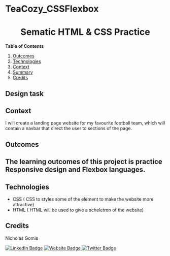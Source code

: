 # TeaCozy_CSSFlexbox

<h1 align = "center">  Sematic HTML & CSS  Practice  </h1>


**Table of Contents**
1. [Outcomes](#{Outcomes}) 
2. [Technologies](#{Demo})
3. [Context](#{Context})
4. [Summary](#{Summary})
5. [Credits](#{Credits})


## Design task



## Context
I will create a landing page website for my favourite football team, which will contain a navbar that direct the user to sections of the page.

## Outcomes

The learning outcomes of this project is practice Responsive design and Flexbox languages. 
-


## Technologies
- CSS ( CSS to styles some of the element to make the website more attractive)
- HTML ( HTML  will be used to give a scheletron of the website)


## Credits

Nicholas Gomis

<p align="left">
  <a href="https://www.linkedin.com/in/nicholasgomis/">
    <img src="https://img.shields.io/badge/LinkedIn-blue?style=for-the-badge&logo=linkedin&logoColor=white" alt="LinkedIn Badge"></a>
  <a href="https://portfolio-nicholasgomis.vercel.app">
    <img src="https://img.shields.io/badge/Website-3b5998?style=for-the-badge&logo=google-chrome&logoColor=white" alt="Website Badge"/>
  </a>
  <a href="https://twitter.com/nicholasgomis">
    <img src="https://img.shields.io/badge/Twitter-blue?style=for-the-badge&logo=twitter&logoColor=white" alt="Twitter Badge"/>
  </a>
</p>
</br>
